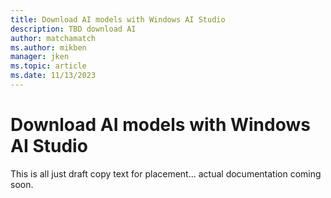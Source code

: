 ```yaml
---
title: Download AI models with Windows AI Studio
description: TBD download AI
author: matchamatch 
ms.author: mikben
manager: jken
ms.topic: article
ms.date: 11/13/2023
---
```


# Download AI models with Windows AI Studio

This is all just draft copy text for placement... actual documentation coming soon.
